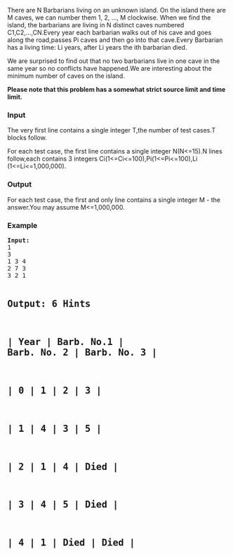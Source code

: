 <p>There are N Barbarians living on an unknown island. On the island there are M caves, we can number them 1, 2, ..., M clockwise. When we find
the island, the barbarians are living in N distinct caves numbered C1,C2,...,CN.Every year each barbarian walks out of his cave and goes along the
road,passes Pi caves and then go into that cave.Every Barbarian has a living time: Li years, after Li years the ith barbarian died.</p>
<p>We are surprised to find out that no two barbarians live in one cave in the same year so no conflicts have happened.We are interesting about
the minimum number of caves on the island.</p>
<b>Please note that this problem has a somewhat strict source limit and time limit.</b>
<h3>Input</h3>
<p>The very first line contains a single integer T,the number of test cases.T blocks follow. </p>
<p>For each test case, the first line contains a single integer N(N&lt;=15).N lines follow,each contains 3 integers Ci(1&lt;=Ci&lt;=100),Pi(1&lt;=Pi&lt;=100),Li
(1&lt;=Li&lt;=1,000,000).</p>
<h3>Output</h3>
<p>For each test case, the first and only line contains a single integer M - the answer.You may assume M&lt;=1,000,000.</p>
<h3>Example</h3>
<pre><b>Input:</b>
1
3
1 3 4
2 7 3
3 2 1

<b>Output:</b>
6
<b>Hints</b>
-------------------------------------------------
| Year | Barb. No.1 | Barb. No. 2 | Barb. No. 3 |
-------------------------------------------------
|  0   |     1      |      2      |      3      |
-------------------------------------------------
|  1   |     4      |      3      |      5      |
-------------------------------------------------
|  2   |     1      |      4      |    Died     |
-------------------------------------------------
|  3   |     4      |      5      |    Died     |
-------------------------------------------------
|  4   |     1      |    Died     |    Died     |
-------------------------------------------------
</pre>
